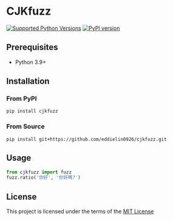 # CJKfuzz

[![Supported Python Versions](https://img.shields.io/pypi/pyversions/cjkfuzz)](https://pypi.org/project/cjkfuzz/) [![PyPI version](https://badge.fury.io/py/cjkfuzz.svg)](https://badge.fury.io/py/cjkfuzz)

## Prerequisites

- Python 3.9+

## Installation

### From PyPI

```shell
pip install cjkfuzz
```

### From Source

```shell
pip install git+https://github.com/eddielin0926/cjkfuzz.git
```

## Usage

```python
from cjkfuzz import fuzz
fuzz.ratio('你好', '你好嗎?')
```

## License

This project is licensed under the terms of the [MIT License](LICENSE)
